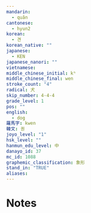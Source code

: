 ```yaml
---
mandarin:
  - quǎn
cantonese:
  - hyun2
korean:
  - 견
korean_native: ""
japanese:
  - KEN
japanese_nanori: ""
vietnamese:
middle_chinese_initial: kʰ
middle_chinese_final: wen
stroke_count: "4"
radical: 犬
skip_number: 4-4-4
grade_level: 1
pos: ""
english:
  - dog
羅馬字: kwen
韓文: 퀀
joyo_level: "1"
hsk_level: ""
hanmun_edu_level: 中
danayo_id: 37
mc_id: 1088
graphemic_classification: 象形
stand_in: "TRUE"
aliases:
---
```


# Notes
